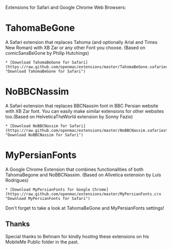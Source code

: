 Extensions for Safari and Google Chrome Web Browsers:

TahomaBeGone
=============
A Safari extension that replaces Tahoma (and optionally Arial and Times New Roman) with XB Zar or any other Font you choose. (Based on comicSansBeGone by Philip Hutchings)

    * [Download TahomaBeGone for Safari](https://raw.github.com/openmac/extensions/master/TahomaBeGone.safariextz "Download TahomaBeGone for Safari")

NoBBCNassim
===========
A Safari extension that replaces BBCNassim font in BBC Persian website with XB Zar font. You can easily make similar extensions for other websites too.(Based on HelveticaTheWorld extension by Sonny Fazio)

    * [Download NoBBCNassim for Safari](https://raw.github.com/openmac/extensions/master/NoBBCNassim.safariextz "Download NoBBCNassim for Safari")

MyPersianFonts
============
A Google Chrome Extension that combines functionalities of both TahomaBegone and NoBBCNassim. (Based on Allvetica extension by Luís Rodrigues)

    * [Download MyPersianFonts for Google Chrome](https://raw.github.com/openmac/extensions/master/MyPersianFonts.crx "Download MyPersianFonts for Safari")

Don't forget to take a look at TahomaBeGone and MyPersianFonts settings!

Thanks
------
Special thanks to Behnam for kindly hosting these extensions on his MobileMe Public folder in the past.